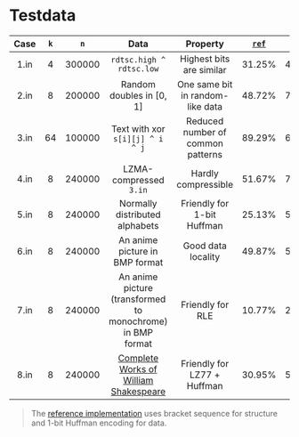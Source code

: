 # Testdata

|Case|`k`|`n`|Data|Property|[`ref`](../ref)|`gzip`|`bzip2`|`xz`|
|:-:|:-:|:-:|:-:|:-:|:-:|:-:|:-:|:-:|
|1.in|4|300000|`rdtsc.high ^ rdtsc.low`|Highest bits are similar|31.25%|46.17%|47.59%|36.31%
|2.in|8|200000|Random doubles in [0, 1]|One same bit in random-like data|48.72%|71.28%|67.90%|63.77%
|3.in|64|100000|Text with xor `s[i][j] ^ i ^ j`|Reduced number of common patterns|89.29%|64.32%|42.95%|27.71%
|4.in|8|240000|LZMA-compressed `3.in`|Hardly compressible|51.67%|76.79%|74.14%|70.96%
|5.in|8|240000|Normally distributed alphabets|Friendly for 1-bit Huffman|25.13%|55.32%|45.87%|45.35%
|6.in|8|240000|An anime picture in BMP format|Good data locality|49.87%|57.55%|48.89%|45.89%
|7.in|8|240000|An anime picture (transformed to monochrome) in BMP format|Friendly for RLE|10.77%|26.55%|20.52%|20.78%
|8.in|8|240000|[Complete Works of William Shakespeare](http://www.gutenberg.org/cache/epub/100/pg100.txt)|Friendly for LZ77 + Huffman|30.95%|50.70%|39.35%|38.47%

> The [reference implementation](../ref) uses bracket sequence for structure and 1-bit Huffman encoding for data.
